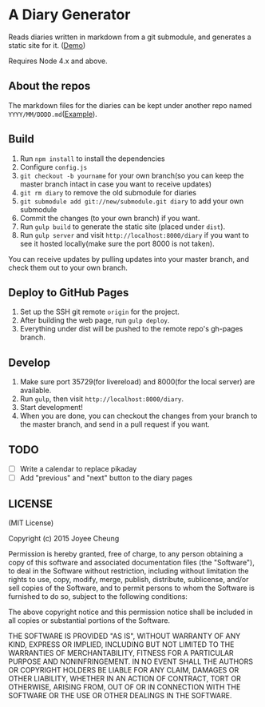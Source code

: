 # A Diary Generator

Reads diaries written in markdown from a git submodule, and generates a static site for it. ([Demo](http://joyeecheung.github.io/diary/))

Requires Node 4.x and above.

## About the repos

The markdown files for the diaries can be kept under another repo named `YYYY/MM/DDDD.md`([Example](https://github.com/joyeecheung/my-tech-diary)).

## Build

1. Run `npm install` to install the dependencies
2. Configure `config.js`
3. `git checkout -b yourname` for your own branch(so you can keep the master branch intact in case you want to receive updates)
4. `git rm diary` to remove the old submodule for diaries
5. `git submodule add git://new/submodule.git diary` to add your own submodule
6. Commit the changes (to your own branch) if you want.
7. Run `gulp build` to generate the static site (placed under `dist`).
8. Run `gulp server` and visit `http://localhost:8000/diary` if you want to see it hosted locally(make sure the port 8000 is not taken).

You can receive updates by pulling updates into your master branch, and check them out to your own branch.

## Deploy to GitHub Pages

1. Set up the SSH git remote `origin` for the project.
2. After building the web page, run `gulp deploy`.
3. Everything under dist will be pushed to the remote repo's gh-pages branch.

## Develop

1. Make sure port 35729(for livereload) and 8000(for the local server) are available.
2. Run `gulp`, then visit `http://localhost:8000/diary`.
3. Start development!
4. When you are done, you can checkout the changes from your branch to the master branch, and send in a pull request if you want.

## TODO

- [ ] Write a calendar to replace pikaday
- [ ] Add "previous" and "next" button to the diary pages

## LICENSE

(MIT License)

Copyright (c) 2015 Joyee Cheung

Permission is hereby granted, free of charge, to any person obtaining a copy of this software and associated documentation files (the "Software"), to deal in the Software without restriction, including without limitation the rights to use, copy, modify, merge, publish, distribute, sublicense, and/or sell copies of the Software, and to permit persons to whom the Software is furnished to do so, subject to the following conditions:

The above copyright notice and this permission notice shall be included in all copies or substantial portions of the Software.

THE SOFTWARE IS PROVIDED "AS IS", WITHOUT WARRANTY OF ANY KIND, EXPRESS OR IMPLIED, INCLUDING BUT NOT LIMITED TO THE WARRANTIES OF MERCHANTABILITY, FITNESS FOR A PARTICULAR PURPOSE AND NONINFRINGEMENT. IN NO EVENT SHALL THE AUTHORS OR COPYRIGHT HOLDERS BE LIABLE FOR ANY CLAIM, DAMAGES OR OTHER LIABILITY, WHETHER IN AN ACTION OF CONTRACT, TORT OR OTHERWISE, ARISING FROM, OUT OF OR IN CONNECTION WITH THE SOFTWARE OR THE USE OR OTHER DEALINGS IN THE SOFTWARE.
